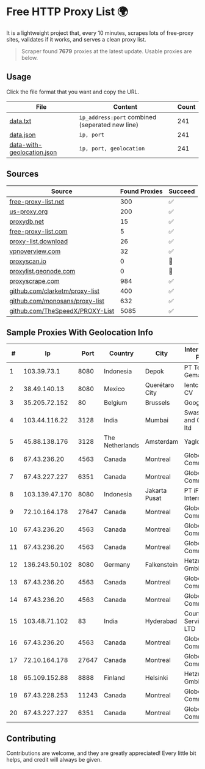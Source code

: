 
# Free HTTP Proxy List 🌍

It is a lightweight project that, every 10 minutes, scrapes lots of free-proxy sites, validates if it works, and serves a clean proxy list.


> Scraper found **7679** proxies at the latest update. Usable proxies are below.

## Usage

Click the file format that you want and copy the URL.


|File|Content|Count|
|----|-------|-----|
|[data.txt](https://raw.githubusercontent.com/themiralay/Proxy-List-World/master/data.txt)|`ip_address:port` combined (seperated new line)|241|
|[data.json](https://raw.githubusercontent.com/themiralay/Proxy-List-World/master/data.json)|`ip, port`|241|
|[data-with-geolocation.json](https://raw.githubusercontent.com/themiralay/Proxy-List-World/master/data-with-geolocation.json)|`ip, port, geolocation`|241|

## Sources

|Source|Found Proxies|Succeed|
|------|-------------|-------|
|[free-proxy-list.net](https://free-proxy-list.net)|300|✅|
|[us-proxy.org](https://www.us-proxy.org)|200|✅|
|[proxydb.net](http://proxydb.net)|15|✅|
|[free-proxy-list.com](https://free-proxy-list.com/?page=&port=&type%5B%5D=http&type%5B%5D=https&up_time=0&search=Search)|5|✅|
|[proxy-list.download](https://www.proxy-list.download/HTTP)|26|✅|
|[vpnoverview.com](https://vpnoverview.com/privacy/anonymous-browsing/free-proxy-servers)|32|✅|
|[proxyscan.io](https://www.proxyscan.io)|0|🚫|
|[proxylist.geonode.com](https://proxylist.geonode.com/api/proxy-list?limit=300&page=1&sort_by=lastChecked&sort_type=desc&protocols=http,https)|0|🚫|
|[proxyscrape.com](https://api.proxyscrape.com/v2/?request=displayproxies&protocol=http&timeout=10000&country=all&ssl=all&anonymity=all)|984|✅|
|[github.com/clarketm/proxy-list](https://raw.githubusercontent.com/clarketm/proxy-list/master/proxy-list-raw.txt)|400|✅|
|[github.com/monosans/proxy-list](https://raw.githubusercontent.com/monosans/proxy-list/main/proxies/http.txt)|632|✅|
|[github.com/TheSpeedX/PROXY-List](https://raw.githubusercontent.com/TheSpeedX/PROXY-List/master/http.txt)|5085|✅|


## Sample Proxies With Geolocation Info

|#|Ip|Port|Country|City|Internet Service Provider|
|-|--|----|-------|----|-------------------------|
|1|103.39.73.1|8080|Indonesia|Depok|PT Teknologi Gema Informasi|
|2|38.49.140.13|8080|Mexico|Querétaro City|Ientc S De RL De CV|
|3|35.205.72.152|80|Belgium|Brussels|Google LLC|
|4|103.44.116.22|3128|India|Mumbai|Swastik Internet and Cables pvt. ltd|
|5|45.88.138.176|3128|The Netherlands|Amsterdam|Yaglom Labs Ltd|
|6|67.43.236.20|4563|Canada|Montreal|GloboTech Communications|
|7|67.43.227.227|6351|Canada|Montreal|GloboTech Communications|
|8|103.139.47.170|8080|Indonesia|Jakarta Pusat|PT iForte Global Internet|
|9|72.10.164.178|27647|Canada|Montreal|GloboTech Communications|
|10|67.43.236.20|4563|Canada|Montreal|GloboTech Communications|
|11|67.43.236.20|4563|Canada|Montreal|GloboTech Communications|
|12|136.243.50.102|8080|Germany|Falkenstein|Hetzner Online GmbH|
|13|67.43.236.20|4563|Canada|Montreal|GloboTech Communications|
|14|67.43.236.20|4563|Canada|Montreal|GloboTech Communications|
|15|103.48.71.102|83|India|Hyderabad|Country Online Services PVT LTD|
|16|67.43.236.20|4563|Canada|Montreal|GloboTech Communications|
|17|72.10.164.178|27647|Canada|Montreal|GloboTech Communications|
|18|65.109.152.88|8888|Finland|Helsinki|Hetzner Online GmbH|
|19|67.43.228.253|11243|Canada|Montreal|GloboTech Communications|
|20|67.43.227.227|6351|Canada|Montreal|GloboTech Communications|



## Contributing

Contributions are welcome, and they are greatly appreciated! Every
little bit helps, and credit will always be given.

